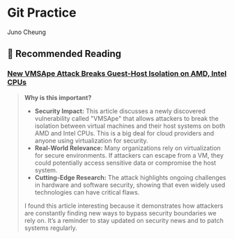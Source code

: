# Git Practice 

Juno Cheung

## 🔗 Recommended Reading

### [New VMSApe Attack Breaks Guest-Host Isolation on AMD, Intel CPUs](https://www.bleepingcomputer.com/news/security/new-vmscape-attack-breaks-guest-host-isolation-on-amd-intel-cpus/?utm_source=tldrinfosec)

> **Why is this important?**
>
> - **Security Impact:** This article discusses a newly discovered vulnerability called "VMSApe" that allows attackers to break the isolation between virtual machines and their host systems on both AMD and Intel CPUs. This is a big deal for cloud providers and anyone using virtualization for security.
> - **Real-World Relevance:** Many organizations rely on virtualization for secure environments. If attackers can escape from a VM, they could potentially access sensitive data or compromise the host system.
> - **Cutting-Edge Research:** The attack highlights ongoing challenges in hardware and software security, showing that even widely used technologies can have critical flaws.
>
> I found this article interesting because it demonstrates how attackers are constantly finding new ways to bypass security boundaries we rely on. It’s a reminder to stay updated on security news and to patch systems regularly.
